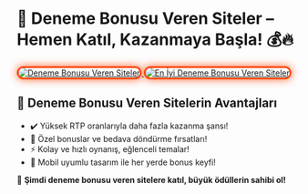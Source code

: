 <h1>🎰 Deneme Bonusu Veren Siteler – Hemen Katıl, Kazanmaya Başla! 💰🔥</h1>

<a href="https://heylink.me/bonusdunyasi/" title="Deneme Bonusu Veren Siteler">
  <img src="https://i.ibb.co/YjtLwQ8/cats.jpg" alt="Deneme Bonusu Veren Siteler" style="max-width: 100%; border: 3px solid #ff4500; border-radius: 15px; box-shadow: 0px 0px 15px rgba(255, 69, 0, 0.8);">
</a>

<a href="https://heylink.me/bonusdunyasi/" title="En İyi Deneme Bonusu Veren Siteler">
  <img src="https://i.ibb.co/VHdrjnQ/df.jpg" alt="En İyi Deneme Bonusu Veren Siteler" style="max-width: 100%; border: 3px solid #ff4500; border-radius: 15px; box-shadow: 0px 0px 15px rgba(255, 69, 0, 0.8);">
</a>

<h2>🚀 Deneme Bonusu Veren Sitelerin Avantajları</h2>
<ul>
  <li>✔️ Yüksek RTP oranlarıyla daha fazla kazanma şansı!</li>
  <li>🎁 Özel bonuslar ve bedava döndürme fırsatları!</li>
  <li>⚡️ Kolay ve hızlı oynanış, eğlenceli temalar!</li>
  <li>📱 Mobil uyumlu tasarım ile her yerde bonus keyfi!</li>
</ul>

<p>💎 <strong>Şimdi deneme bonusu veren sitelere katıl, büyük ödüllerin sahibi ol!</strong></p>

<meta name="description" content="En popüler deneme bonusu veren siteler ile büyük kazançlar elde edin! Yüksek RTP, özel bonuslar ve eğlenceli temalar sizi bekliyor. Hemen oynamaya başlayın!">
